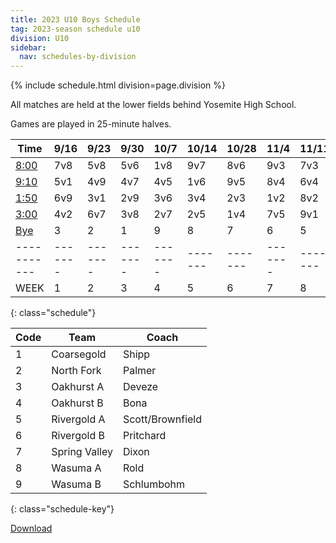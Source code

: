 ```yaml
---
title: 2023 U10 Boys Schedule
tag: 2023-season schedule u10
division: U10
sidebar:
  nav: schedules-by-division
---
```


{% include schedule.html division=page.division %}

All matches are held at the lower fields behind Yosemite High School.

Games are played in 25-minute halves.

| Time      | 9/16  | 9/23  | 9/30  | 10/7  | 10/14 | 10/28 | 11/4  | 11/11 | 11/18
|-----------|-------|-------|-------|-------|-------|-------|-------|-------|-------
| <u>8:00</u> | 7v8|5v8|5v6|1v8|9v7|8v6|9v3|7v3|8v9
| <u>9:10</u> | 5v1|4v9|4v7|4v5|1v6|9v5|8v4|6v4|5v3
| <u>1:50</u> | 6v9|3v1|2v9|3v6|3v4|2v3|1v2|8v2|6v2
| <u>3:00</u> | 4v2|6v7|3v8|2v7|2v5|1v4|7v5|9v1|7v1
| <u>Bye</u>  | 3  |2  |1  |9  |8  |7  |6  |5  |4
|-----------|-------|-------|-------|-------|-------|-------|-------|-------|-------
| WEEK      | 1     | 2     | 3     | 4     | 5     | 6     | 7     | 8     | 9
{: class="schedule"}

| Code  | Team          | Coach
|-------|---------------|---------------
| 1     | Coarsegold    | Shipp
| 2     | North Fork    | Palmer
| 3     | Oakhurst A    | Deveze
| 4     | Oakhurst B    | Bona
| 5     | Rivergold A   | Scott/Brownfield
| 6     | Rivergold B   | Pritchard
| 7     | Spring Valley | Dixon
| 8     | Wasuma A      | Rold
| 9     | Wasuma B      | Schlumbohm
{: class="schedule-key"}

[Download](/schedules/2023/MAYSL-2023-U10-boys.pdf)
